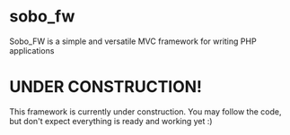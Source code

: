 # sobo_fw
Sobo_FW is a simple and versatile MVC framework for writing PHP applications

# UNDER CONSTRUCTION!
This framework is currently under construction. You may follow the code, but don't expect everything is ready and working yet :)

